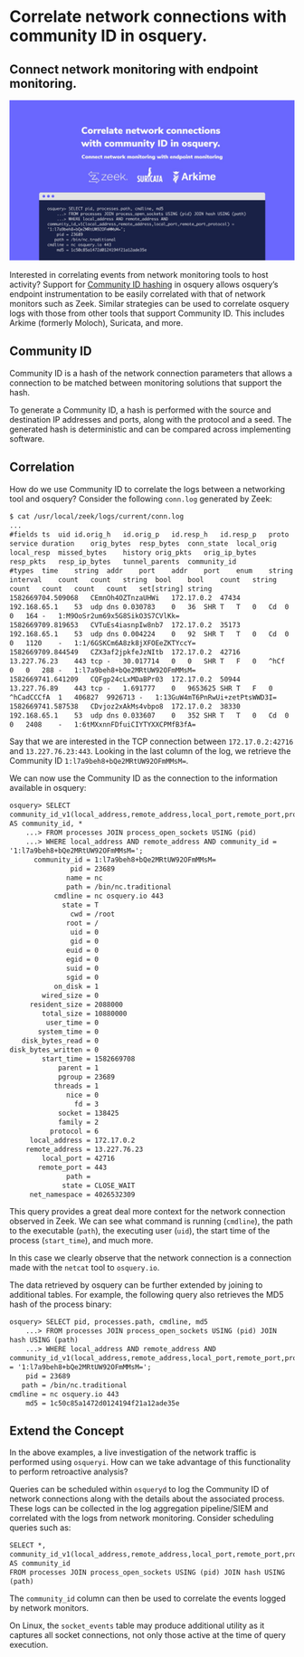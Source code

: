 # Correlate network connections with community ID in osquery.

## Connect network monitoring with endpoint monitoring.

![Correlate network connections with community ID in osquery](../website/assets/images/articles/correlate-network-connections-with-community-id-in-osquery-cover-800x502@2x.jpeg)


Interested in correlating events from network monitoring tools to host activity? Support for [Community ID hashing](https://github.com/corelight/community-id-spec) in osquery allows osquery’s endpoint instrumentation to be easily correlated with that of network monitors such as Zeek. Similar strategies can be used to correlate osquery logs with those from other tools that support Community ID. This includes Arkime (formerly Moloch), Suricata, and more.


## Community ID

Community ID is a hash of the network connection parameters that allows a connection to be matched between monitoring solutions that support the hash.

To generate a Community ID, a hash is performed with the source and destination IP addresses and ports, along with the protocol and a seed. The generated hash is deterministic and can be compared across implementing software.

## Correlation

How do we use Community ID to correlate the logs between a networking tool and osquery? Consider the following `conn.log` generated by Zeek:


```
$ cat /usr/local/zeek/logs/current/conn.log
...
#fields	ts	uid	id.orig_h	id.orig_p	id.resp_h	id.resp_p	proto	service	duration	orig_bytes	resp_bytes	conn_state	local_orig	local_resp	missed_bytes	history	orig_pkts	orig_ip_bytes	resp_pkts	resp_ip_bytes	tunnel_parents	community_id
#types	time	string	addr	port	addr	port	enum	string	interval	count	count	string	bool	bool	count	string	count	count	count	count	set[string]	string
1582669704.509068	CEmnOh4OZTnzaUHWi	172.17.0.2	47434	192.168.65.1	53	udp	dns	0.030783	0	36	SHR	T	T	0	Cd	0	0	164	-	1:M9OoSr2um69x5G8SikO3S7CVlKk=
1582669709.819653	CVTuEs4iasnpIw8nb7	172.17.0.2	35173	192.168.65.1	53	udp	dns	0.004224	0	92	SHR	T	T	0	Cd	0	0	1120	-	1:1/6GSKCm6A8zk8jXFOEeZKTYccY=
1582669709.844549	CZX3af2jpkfeJzNItb	172.17.0.2	42716	13.227.76.23	443	tcp	-	30.017714	0	0	SHR	T	F	0	^hCf	0	0	288	-	1:l7a9beh8+bQe2MRtUW92OFmMMsM=
1582669741.641209	CQFgp24cLxMDaBPr03	172.17.0.2	50944	13.227.76.89	443	tcp	-	1.691777	0	9653625	SHR	T	F	0	^hCadCCCfA	1	406827	9926713	-	1:13GuW4mT6PnRwUi+zetPtsWWD3I=
1582669741.587538	CDvjoz2xAkMs4vbpo8	172.17.0.2	38330	192.168.65.1	53	udp	dns	0.033607	0	352	SHR	T	T	0	Cd	0	0	2408	-	1:6tMXxnnFDfuiCIYTYXXCPMfB3fA=
```

Say that we are interested in the TCP connection between `172.17.0.2:42716` and `13.227.76.23:443`. Looking in the last column of the log, we retrieve the Community ID `1:l7a9beh8+bQe2MRtUW92OFmMMsM=`.

We can now use the Community ID as the connection to the information available in osquery:


```
osquery> SELECT community_id_v1(local_address,remote_address,local_port,remote_port,protocol) AS community_id, *
    ...> FROM processes JOIN process_open_sockets USING (pid)
    ...> WHERE local_address AND remote_address AND community_id = '1:l7a9beh8+bQe2MRtUW92OFmMMsM=';
      community_id = 1:l7a9beh8+bQe2MRtUW92OFmMMsM=
               pid = 23689
              name = nc
              path = /bin/nc.traditional
           cmdline = nc osquery.io 443
             state = T
               cwd = /root
              root = /
               uid = 0
               gid = 0
              euid = 0
              egid = 0
              suid = 0
              sgid = 0
           on_disk = 1
        wired_size = 0
     resident_size = 2088000
        total_size = 10880000
         user_time = 0
       system_time = 0
   disk_bytes_read = 0
disk_bytes_written = 0
        start_time = 1582669708
            parent = 1
            pgroup = 23689
           threads = 1
              nice = 0
                fd = 3
            socket = 138425
            family = 2
          protocol = 6
     local_address = 172.17.0.2
    remote_address = 13.227.76.23
        local_port = 42716
       remote_port = 443
              path =
             state = CLOSE_WAIT
     net_namespace = 4026532309
```

This query provides a great deal more context for the network connection observed in Zeek. We can see what command is running (`cmdline`), the path to the executable (`path`), the executing user (`uid`), the start time of the process (`start_time`), and much more.

In this case we clearly observe that the network connection is a connection made with the `netcat` tool to `osquery.io`.

The data retrieved by osquery can be further extended by joining to additional tables. For example, the following query also retrieves the MD5 hash of the process binary:


```
osquery> SELECT pid, processes.path, cmdline, md5
    ...> FROM processes JOIN process_open_sockets USING (pid) JOIN hash USING (path)
    ...> WHERE local_address AND remote_address AND community_id_v1(local_address,remote_address,local_port,remote_port,protocol) = '1:l7a9beh8+bQe2MRtUW92OFmMMsM=';
    pid = 23689
   path = /bin/nc.traditional
cmdline = nc osquery.io 443
    md5 = 1c50c85a1472d0124194f21a12ade35e
```

## Extend the Concept

In the above examples, a live investigation of the network traffic is performed using `osqueryi`. How can we take advantage of this functionality to perform retroactive analysis?

Queries can be scheduled within `osqueryd` to log the Community ID of network connections along with the details about the associated process. These logs can be collected in the log aggregation pipeline/SIEM and correlated with the logs from network monitoring. Consider scheduling queries such as:


```
SELECT *, community_id_v1(local_address,remote_address,local_port,remote_port,protocol) AS community_id 
FROM processes JOIN process_open_sockets USING (pid) JOIN hash USING (path)
```

The `community_id` column can then be used to correlate the events logged by network monitors.

On Linux, the `socket_events` table may produce additional utility as it captures all socket connections, not only those active at the time of query execution.


<meta name="category" value="product">
<meta name="authorFullName" value="Mike Thomas">
<meta name="authorGitHubUsername" value="zachwass">
<meta name="publishedOn" value="2021-06-02">
<meta name="articleTitle" value="Correlate network connections with community ID in osquery.">
<meta name="articleImageUrl" value="../website/assets/images/articles/correlate-network-connections-with-community-id-in-osquery-cover-800x502@2x.jpeg">